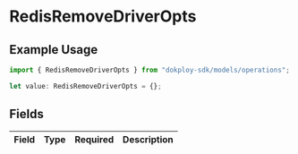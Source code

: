 # RedisRemoveDriverOpts

## Example Usage

```typescript
import { RedisRemoveDriverOpts } from "dokploy-sdk/models/operations";

let value: RedisRemoveDriverOpts = {};
```

## Fields

| Field       | Type        | Required    | Description |
| ----------- | ----------- | ----------- | ----------- |